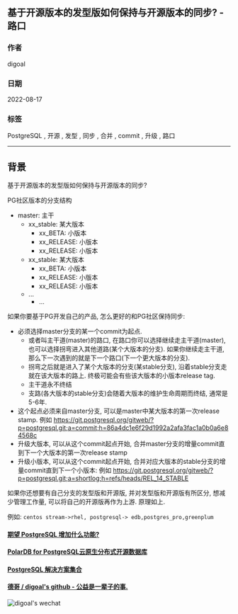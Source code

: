 ## 基于开源版本的发型版如何保持与开源版本的同步? - 路口      
                        
### 作者                        
digoal                        
                        
### 日期                        
2022-08-17                       
                        
### 标签                        
PostgreSQL , 开源 , 发型 , 同步 , 合并 , commit , 升级 , 路口         
                        
----                        
                        
## 背景     
基于开源版本的发型版如何保持与开源版本的同步?  
  
PG社区版本的分支结构  
- master: 主干  
    - xx_stable: 某大版本  
        - xx_BETA: 小版本  
        - xx_RELEASE: 小版本  
        - xx_RELEASE: 小版本  
    - xx_stable: 某大版本  
        - xx_BETA: 小版本  
        - xx_RELEASE: 小版本  
        - xx_RELEASE: 小版本  
    - ...  
        - ...  
  
如果你要基于PG开发自己的产品, 怎么更好的和PG社区保持同步:    
- 必须选择master分支的某一个commit为起点.      
    - 或者叫主干道(master)的路口, 在路口你可以选择继续走主干道(master), 也可以选择拐弯进入其他道路(某个大版本的分支). 如果你继续走主干道, 那么下一次遇到的就是下一个路口(下一个更大版本的分支).
    - 拐弯之后就是进入了某个大版本的分支(某stable分支), 沿着stable分支走就在该大版本的路上. 终极可能会有些该大版本的小版本release tag.   
    - 主干道永不终结
    - 支路(各大版本的stable分支)会随着大版本的维护生命周期而终结, 通常是5-6年.  
- 这个起点必须来自master分支, 可以是master中某大版本的第一次release stamp. 例如 https://git.postgresql.org/gitweb/?p=postgresql.git;a=commit;h=86a4dc1e6f29d1992a2afa3fac1a0b0a6e84568c  
- 升级大版本, 可以从这个commit起点开始, 合并master分支的增量commit直到下一个大版本的第一次release stamp     
- 升级小版本, 可以从这个commit起点开始, 合并对应大版本的stable分支的增量commit直到下一个小版本: 例如     https://git.postgresql.org/gitweb/?p=postgresql.git;a=shortlog;h=refs/heads/REL_14_STABLE    
  
如果你还想要有自己分支的发型版和开源版, 并对发型版和开源版有所区分, 想减少管理工作量, 可以将自己的开源版再作为上游. 原理如上.   
  
例如: `centos stream->rhel, postgresql-> edb,postgres_pro,greenplum`    
  
  
#### [期望 PostgreSQL 增加什么功能?](https://github.com/digoal/blog/issues/76 "269ac3d1c492e938c0191101c7238216")
  
  
#### [PolarDB for PostgreSQL云原生分布式开源数据库](https://github.com/ApsaraDB/PolarDB-for-PostgreSQL "57258f76c37864c6e6d23383d05714ea")
  
  
#### [PostgreSQL 解决方案集合](https://yq.aliyun.com/topic/118 "40cff096e9ed7122c512b35d8561d9c8")
  
  
#### [德哥 / digoal's github - 公益是一辈子的事.](https://github.com/digoal/blog/blob/master/README.md "22709685feb7cab07d30f30387f0a9ae")
  
  
![digoal's wechat](../pic/digoal_weixin.jpg "f7ad92eeba24523fd47a6e1a0e691b59")
  
